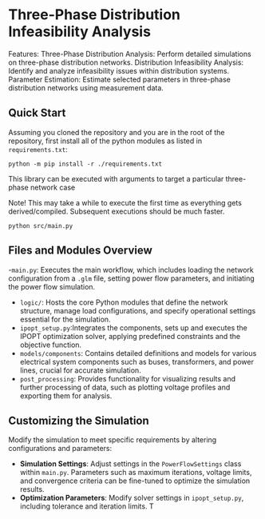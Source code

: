 # Three-Phase Distribution Infeasibility Analysis

Features:
Three-Phase Distribution Analysis: Perform detailed simulations on three-phase distribution networks.
Distribution Infeasibility Analysis: Identify and analyze infeasibility issues within distribution systems.
Parameter Estimation: Estimate selected parameters in three-phase distribution networks using measurement data.


## Quick Start

Assuming you cloned the repository and you are in the root of the repository, first install all of the python modules as listed in `requirements.txt`:

```
python -m pip install -r ./requirements.txt
```

This library can be executed with arguments to target a particular three-phase network case

Note! This may take a while to execute the first time as everything gets derived/compiled. Subsequent executions should be much faster.

```
python src/main.py
```

## Files and Modules Overview

-`main.py`: Executes the main workflow, which includes loading the network configuration from a `.glm` file, setting power flow parameters, and initiating the power flow simulation.

- `logic/`: Hosts the core Python modules that define the network structure, manage load configurations, and specify operational settings essential for the simulation.
- `ipopt_setup.py`:Integrates the components, sets up and executes the IPOPT optimization solver, applying predefined constraints and the objective function.
- `models/components`: Contains detailed definitions and models for various electrical system components such as buses, transformers, and power lines, crucial for accurate simulation.
- `post_processing`: Provides functionality for visualizing results and further processing of data, such as plotting voltage profiles and exporting them for analysis.

## Customizing the Simulation

Modify the simulation to meet specific requirements by altering configurations and parameters:

- **Simulation Settings**: Adjust settings in the `PowerFlowSettings` class within `main.py`. Parameters such as maximum iterations, voltage limits, and convergence criteria can be fine-tuned to optimize the simulation results.
- **Optimization Parameters**: Modify solver settings in `ipopt_setup.py`, including tolerance and iteration limits. T
